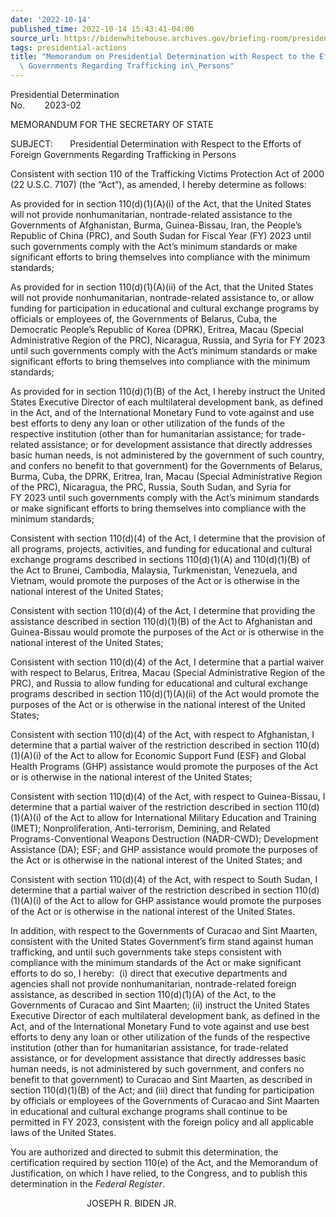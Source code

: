 ```yaml
---
date: '2022-10-14'
published_time: 2022-10-14 15:43:41-04:00
source_url: https://bidenwhitehouse.archives.gov/briefing-room/presidential-actions/2022/10/14/memorandum-on-presidential-determination-with-respect-to-the-efforts-of-foreign-governments-regarding-trafficking-in-persons/
tags: presidential-actions
title: "Memorandum on Presidential Determination with Respect to the Efforts of Foreign\
  \ Governments Regarding Trafficking in\_Persons"
---
```

 
Presidential Determination  
No.        2023-02        

MEMORANDUM FOR THE SECRETARY OF STATE

SUBJECT:       Presidential Determination with Respect to the Efforts of
Foreign Governments Regarding Trafficking in Persons

Consistent with section 110 of the Trafficking Victims Protection Act of
2000 (22 U.S.C. 7107) (the “Act”), as amended, I hereby determine as
follows:  
  
As provided for in section 110(d)(1)(A)(i) of the Act, that the United
States will not provide nonhumanitarian, nontrade-related assistance to
the Governments of Afghanistan, Burma, Guinea-Bissau, Iran, the People’s
Republic of China (PRC), and South Sudan for Fiscal Year (FY) 2023 until
such governments comply with the Act’s minimum standards or make
significant efforts to bring themselves into compliance with the minimum
standards;   
  
As provided for in section 110(d)(1)(A)(ii) of the Act, that the United
States will not provide nonhumanitarian, nontrade-related assistance to,
or allow funding for participation in educational and cultural exchange
programs by officials or employees of, the Governments of Belarus, Cuba,
the Democratic People’s Republic of Korea (DPRK), Eritrea, Macau
(Special Administrative Region of the PRC), Nicaragua, Russia, and Syria
for FY 2023 until such governments comply with the Act’s minimum
standards or make significant efforts to bring themselves into
compliance with the minimum standards;   
  
As provided for in section 110(d)(1)(B) of the Act, I hereby instruct
the United States Executive Director of each multilateral development
bank, as defined in the Act, and of the International Monetary Fund to
vote against and use best efforts to deny any loan or other utilization
of the funds of the respective institution (other than for humanitarian
assistance; for trade-related assistance; or for development assistance
that directly addresses basic human needs, is not administered by the
government of such country, and confers no benefit to that government)
for the Governments of Belarus, Burma, Cuba, the DPRK, Eritrea, Iran,
Macau (Special Administrative Region of the PRC), Nicaragua, the PRC,
Russia, South Sudan, and Syria for FY 2023 until such governments comply
with the Act’s minimum standards or make significant efforts to bring
themselves into compliance with the minimum standards;   
  
Consistent with section 110(d)(4) of the Act, I determine that the
provision of all programs, projects, activities, and funding for
educational and cultural exchange programs described in sections
110(d)(1)(A) and 110(d)(1)(B) of the Act to Brunei, Cambodia, Malaysia,
Turkmenistan, Venezuela, and Vietnam, would promote the purposes of the
Act or is otherwise in the national interest of the United States;   
  
Consistent with section 110(d)(4) of the Act, I determine that providing
the assistance described in section 110(d)(1)(B) of the Act to
Afghanistan and Guinea-Bissau would promote the purposes of the Act or
is otherwise in the national interest of the United States;   
  
Consistent with section 110(d)(4) of the Act, I determine that a partial
waiver with respect to Belarus, Eritrea, Macau (Special Administrative
Region of the PRC), and Russia to allow funding for educational and
cultural exchange programs described in section 110(d)(1)(A)(ii) of the
Act would promote the purposes of the Act or is otherwise in the
national interest of the United States;   
  
Consistent with section 110(d)(4) of the Act, with respect to
Afghanistan, I determine that a partial waiver of the restriction
described in section 110(d)(1)(A)(i) of the Act to allow for Economic
Support Fund (ESF) and Global Health Programs (GHP) assistance would
promote the purposes of the Act or is otherwise in the national interest
of the United States;   
  
Consistent with section 110(d)(4) of the Act, with respect to
Guinea-Bissau, I determine that a partial waiver of the restriction
described in section 110(d)(1)(A)(i) of the Act to allow for
International Military Education and Training (IMET); Nonproliferation,
Anti-terrorism, Demining, and Related  
Programs-Conventional Weapons Destruction (NADR-CWD); Development
Assistance (DA); ESF; and GHP assistance would promote the purposes of
the Act or is otherwise in the national interest of the United States;
and   
  
Consistent with section 110(d)(4) of the Act, with respect to South
Sudan, I determine that a partial waiver of the restriction described in
section 110(d)(1)(A)(i) of the Act to allow for GHP assistance would
promote the purposes of the Act or is otherwise in the national interest
of the United States.   
  
In addition, with respect to the Governments of Curacao and Sint
Maarten, consistent with the United States Government’s firm stand
against human trafficking, and until such governments take steps
consistent with compliance with the minimum standards of the Act or make
significant efforts to do so, I hereby:  (i) direct that executive
departments and agencies shall not provide nonhumanitarian,
nontrade-related foreign assistance, as described in section
110(d)(1)(A) of the Act, to the Governments of Curacao and Sint Maarten;
(ii) instruct the United States Executive Director of each multilateral
development bank, as defined in the Act, and of the International
Monetary Fund to vote against and use best efforts to deny any loan or
other utilization of the funds of the respective institution (other than
for humanitarian assistance, for trade-related assistance, or for
development assistance that directly addresses basic human needs, is not
administered by such government, and confers no benefit to that
government) to Curacao and Sint Maarten, as described in section
110(d)(1)(B) of the Act; and (iii) direct that funding for participation
by officials or employees of the Governments of Curacao and Sint Maarten
in educational and cultural exchange programs shall continue to be
permitted in FY 2023, consistent with the foreign policy and all
applicable laws of the United States.   
  
You are authorized and directed to submit this determination, the
certification required by section 110(e) of the Act, and the Memorandum
of Justification, on which I have relied, to the Congress, and to
publish this determination in the *Federal Register*.  

                               JOSEPH R. BIDEN JR.
